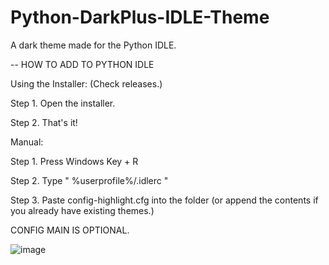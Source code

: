 # Python-DarkPlus-IDLE-Theme
A dark theme made for the Python IDLE.

-- HOW TO ADD TO PYTHON IDLE

Using the Installer: (Check releases.)

Step 1. Open the installer.

Step 2. That's it!


Manual:

Step 1. Press Windows Key + R

Step 2. Type " %userprofile%/.idlerc "

Step 3. Paste config-highlight.cfg into the folder (or append the contents if you already have existing themes.)

CONFIG MAIN IS OPTIONAL.

![image](https://user-images.githubusercontent.com/39056641/145235713-23ed7a85-77e4-4d8b-a8a3-58d93529fadb.png)
